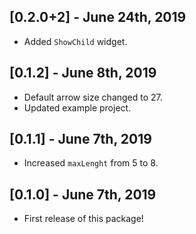 ## [0.2.0+2] - June 24th, 2019

* Added `ShowChild` widget.

## [0.1.2] - June 8th, 2019

* Default arrow size changed to 27.
* Updated example project.

## [0.1.1] - June 7th, 2019

* Increased `maxLenght` from 5 to 8.

## [0.1.0] - June 7th, 2019

* First release of this package!
